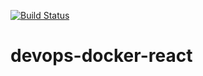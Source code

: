 [![Build Status](https://travis-ci.org/ericcgu/devops-docker-react.svg?branch=master)](https://travis-ci.org/ericcgu/devops-docker-react)
# devops-docker-react
